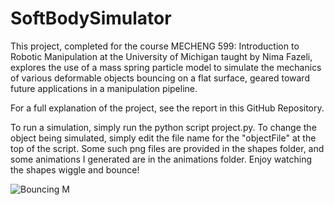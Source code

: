 # SoftBodySimulator

This project, completed for the course MECHENG 599: Introduction to Robotic Manipulation at the 
University of Michigan taught by Nima Fazeli, explores the use of a mass spring particle model 
to simulate the mechanics of various deformable objects bouncing on a flat surface, geared 
toward future applications in a manipulation pipeline.

For a full explanation of the project, see the report in this GitHub Repository.

To run a simulation, simply run the python script project.py. To change the object being
simulated, simply edit the file name for the "objectFile" at the top of the script. Some such
png files are provided in the shapes folder, and some animations I generated are in the 
animations folder. Enjoy watching the shapes wiggle and bounce!

![Bouncing M](https://media.giphy.com/media/vFKqnCdLPNOKc/giphy.gif)

